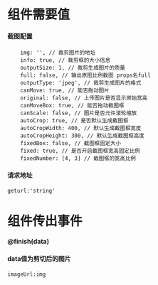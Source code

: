 # 组件需要值
#### 截图配置<br>
```pictureOption {
    img: '', // 裁剪图片的地址
    info: true, // 裁剪框的大小信息
    outputSize: 1, // 裁剪生成图片的质量
    full: false, // 输出原图比例截图 props名full
    outputType: 'jpeg', // 裁剪生成图片的格式
    canMove: true, // 能否拖动图片
    original: false, // 上传图片是否显示原始宽高
    canMoveBox: true, // 能否拖动截图框
    canScale: false, // 图片是否允许滚轮缩放
    autoCrop: true, // 是否默认生成截图框
    autoCropWidth: 400, // 默认生成截图框宽度
    autoCropHeight: 300, // 默认生成截图框高度
    fixedBox: false, // 截图框固定大小
    fixed: true, // 是否开启截图框宽高固定比例
    fixedNumber: [4, 3] // 截图框的宽高比例
```
#### 请求地址
```
geturl:'string'
```
# 组件传出事件
#### @finish(data)
#### data值为剪切后的图片
```
imageUrl:img
```